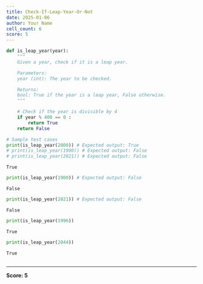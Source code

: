 ```yaml
---
title: Check-If-Leap-Year-Or-Not
date: 2025-01-06
author: Your Name
cell_count: 6
score: 5
---
```


```python
def is_leap_year(year):
    """
    Given a year, check if it is a leap year.

    Parameters:
    year (int): The year to be checked.

    Returns:
    bool: True if the year is a leap year, False otherwise.
    """

    # Check if the year is divisible by 4
    if year % 400 == 0 :
        return True
    return False

# Sample test cases
print(is_leap_year(2000)) # Expected output: True
# print(is_leap_year(1900)) # Expected output: False
# print(is_leap_year(2021)) # Expected output: False
```

    True



```python
print(is_leap_year(1900)) # Expected output: False
```

    False



```python
print(is_leap_year(2021)) # Expected output: False
```

    False



```python
print(is_leap_year(1996))
```

    True



```python
print(is_leap_year(2044)) 
```

    True



```python

```


---
**Score: 5**
